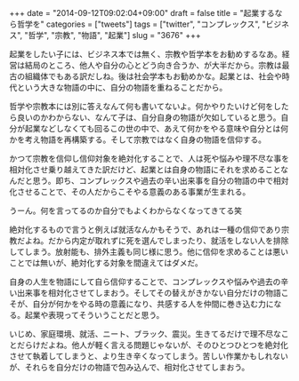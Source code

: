 +++
date = "2014-09-12T09:02:04+09:00"
draft = false
title = "起業するなら哲学を"
categories = ["tweets"]
tags = ["twitter", "コンプレックス", "ビジネス", "哲学", "宗教", "物語", "起業"]
slug = "3676"
+++

起業をしたい子には、ビジネス本では無く、宗教や哲学本をお勧めするなあ。経営は結局のところ、他人や自分の心とどう向き合うか、が大半だから。宗教は最古の組織体でもある訳だしね。後は社会学本もお勧めかな。起業とは、社会や時代という大きな物語の中に、自分の物語を重ねることだから。

哲学や宗教本には別に答えなんて何も書いてないよ。何かやりたいけど何をしたら良いのかわからない、なんて子は、自分自身の物語が欠如していると思う。自分が起業などしなくても回るこの世の中で、あえて何かをやる意味や自分とは何かを考え物語を再構築する。そして宗教ではなく自身の物語を信仰する。

かつて宗教を信仰し信仰対象を絶対化することで、人は死や悩みや理不尽な事を相対化させ乗り越えてきた訳だけど、起業とは自身の物語にそれを求めることなんだと思う。即ち、コンプレックスや過去の辛い出来事を自分の物語の中で相対化させることで、その人だからこそやる意義のある事業が生まれる。

うーん。何を言ってるのか自分でもよくわからなくなってきてる笑

絶対化するもので言うと例えば就活なんかもそうで、あれは一種の信仰であり宗教だよね。だから内定が取れずに死を選んでしまったり、就活をしない人を排除してしまう。放射能も、排外主義も同じ様に思う。他に信仰を求めることは悪いことでは無いが、絶対化する対象を間違えてはダメだ。

自身の人生を物語にして自ら信仰することで、コンプレックスや悩みや過去の辛い出来事を相対化させてしまおう。そしてその替えがきかない自分だけの物語こそが、自分が何かをやる時の意義になり、共感する人を仲間に巻き込む力になる。起業や表現ってそういうことだと思う。

いじめ、家庭環境、就活、ニート、ブラック、震災。生きてるだけで理不尽なことだらけだよね。他人が軽く言える問題じゃないが、そのひとつひとつを絶対化させて執着してしまうと、より生き辛くなってしまう。苦しい作業かもしれないが、それらを自分だけの物語で包み込んで、相対化させてしまおう。
